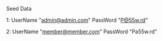 Seed Data

1:
UserName "admin@admin.com"
PassWord "P@55w.rd"

2:
UserName "member@member.com"
PassWord "Pa55w.rd"

